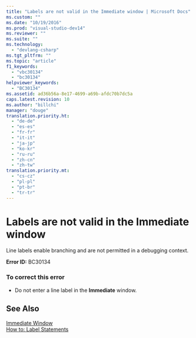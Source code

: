 ```yaml
---
title: "Labels are not valid in the Immediate window | Microsoft Docs"
ms.custom: ""
ms.date: "10/19/2016"
ms.prod: "visual-studio-dev14"
ms.reviewer: ""
ms.suite: ""
ms.technology: 
  - "devlang-csharp"
ms.tgt_pltfrm: ""
ms.topic: "article"
f1_keywords: 
  - "vbc30134"
  - "bc30134"
helpviewer_keywords: 
  - "BC30134"
ms.assetid: ad36b56a-8e17-4699-a69b-afdc70b7dc5a
caps.latest.revision: 10
ms.author: "billchi"
manager: "douge"
translation.priority.ht: 
  - "de-de"
  - "es-es"
  - "fr-fr"
  - "it-it"
  - "ja-jp"
  - "ko-kr"
  - "ru-ru"
  - "zh-cn"
  - "zh-tw"
translation.priority.mt: 
  - "cs-cz"
  - "pl-pl"
  - "pt-br"
  - "tr-tr"
---
```

# Labels are not valid in the Immediate window
Line labels enable branching and are not permitted in a debugging context.  
  
 **Error ID:** BC30134  
  
### To correct this error  
  
-   Do not enter a line label in the **Immediate** window.  
  
## See Also  
 [Immediate Window](../reference/immediate-window.md)   
 [How to: Label Statements](../Topic/How%20to:%20Label%20Statements%20\(Visual%20Basic\).md)